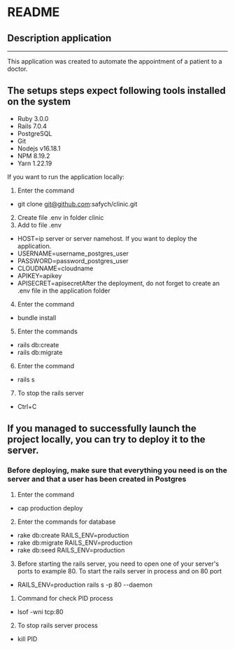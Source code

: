 # README
## Description application
---
This application was created to automate the appointment of a patient to a doctor.

## The setups steps expect following tools installed on the system
* Ruby 3.0.0
* Rails 7.0.4
* PostgreSQL
* Git
* Nodejs v16.18.1
* NPM 8.19.2
* Yarn 1.22.19

If you want to run the application locally:
1) Enter the command
* git clone git@github.com:safych/clinic.git
2) Create file .env in folder clinic
3) Add to file .env
* HOST=ip server or server namehost. If you want to deploy the application.
* USERNAME=username_postgres_user
* PASSWORD=password_postgres_user
* CLOUDNAME=cloudname
* APIKEY=apikey
* APISECRET=apisecretAfter the deployment, do not forget to create an .env file in the application folder
4) Enter the command
* bundle install
5) Enter the commands
* rails db:create
* rails db:migrate
6) Enter the command
* rails s
7) To stop the rails server
* Ctrl+C

## If you managed to successfully launch the project locally, you can try to deploy it to the server.
### Before deploying, make sure that everything you need is on the server and that a user has been created in Postgres
1) Enter the command
* cap production deploy
2) Enter the commands for database
* rake db:create RAILS_ENV=production
* rake db:migrate RAILS_ENV=production
* rake db:seed RAILS_ENV=production
3) Before starting the rails server, you need to open one of your server's ports to example 80. To start the rails server in process and on 80 port
* RAILS_ENV=production rails s -p 80 --daemon
1) Command for check PID process
* lsof -wni tcp:80
2) To stop rails server process
* kill PID